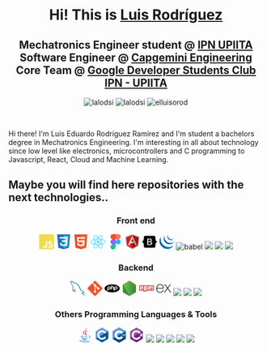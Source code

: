 <h1 align="center">Hi! This is <a href="https://www.linkedin.com/in/luis-rodriguez-935613141/">Luis Rodríguez</a></h1>
<h2 align="center">
  Mechatronics Engineer student @ <a href="https://www.upiita.ipn.mx/">IPN UPIITA</a> <br>
  Software Engineer @ <a href="https://capgemini-engineering.com/us/en/">Capgemini Engineering</a> <br>
  Core Team @ <a href="https://gdsc.community.dev/national-polytechnic-institute-of-mexico-upiita/">Google Developer Students Club IPN - UPIITA</a> <br>
</h2>

<div align="center">
  <p align="center" href="https://github.com/lalodsi"> 
    <img src="https://komarev.com/ghpvc/?username=lalodsi&label=Profile%20views&color=0f75b6&style=flat&color=yellow" alt="lalodsi"/> 
    <img src="https://img.shields.io/github/followers/lalodsi.svg?style=flat&logo=github&label=Follow&maxAge=2592000&color=blue" alt="lalodsi"/> 
    <img src="https://img.shields.io/twitter/follow/elluisorod?color=purple&label=Follow&logo=twitter&style=flat" alt="elluisorod"/>   
  </p>
</div>

<br>

Hi there! I'm Luis Eduardo Rodríguez Ramírez and I'm student a bachelors degree in Mechatronics Engineering. I'm interesting in all about technology since low level like electronics, microcontrollers and C programming to Javascript, React, Cloud and Machine Learning.


## Maybe you will find here repositories with the next technologies..
<h3 align="center"> Front end </h3>
<p>
  <div align="center">
    <img src="https://raw.githubusercontent.com/devicons/devicon/c7d326b6009e60442abc35fa45706d6f30ee4c8e/icons/javascript/javascript-plain.svg" alt="JavaScript" height=30/>
    <img src="https://raw.githubusercontent.com/devicons/devicon/c7d326b6009e60442abc35fa45706d6f30ee4c8e/icons/css3/css3-original.svg" alt="CSS3" height=30/>
    <img src="https://raw.githubusercontent.com/devicons/devicon/c7d326b6009e60442abc35fa45706d6f30ee4c8e/icons/html5/html5-original.svg" alt="HTML5" height=30/>
    <img src="https://github.com/devicons/devicon/blob/master/icons/react/react-original.svg" alt="React" height=30/>
    <img src="https://github.com/devicons/devicon/blob/master/icons/figma/figma-original.svg" alt="Figma" height=30/>
    <img src="https://raw.githubusercontent.com/devicons/devicon/c7d326b6009e60442abc35fa45706d6f30ee4c8e/icons/angularjs/angularjs-original.svg" alt ="Angular" height=30/>
    <img src="https://raw.githubusercontent.com/devicons/devicon/c7d326b6009e60442abc35fa45706d6f30ee4c8e/icons/bootstrap/bootstrap-plain.svg" alt="Bootstrap" height=30/>
    <img src="https://raw.githubusercontent.com/devicons/devicon/c7d326b6009e60442abc35fa45706d6f30ee4c8e/icons/jquery/jquery-original.svg" alt="jQuery" height=30/>
    <img src="https://cdn.jsdelivr.net/gh/devicons/devicon/icons/babel/babel-original.svg" height=30 alt="babel"/>
    <img src="https://cdn.jsdelivr.net/gh/devicons/devicon/icons/electron/electron-original.svg" height=30 />
    <img src="https://cdn.jsdelivr.net/gh/devicons/devicon/icons/redux/redux-original.svg" height=30  />
    <img src="https://cdn.jsdelivr.net/gh/devicons/devicon/icons/typescript/typescript-original.svg" height=30  />
    
  </div>
</p>

<div align="center">
  <h3 align="center">Backend</h3>
  <p>
    <img src="https://raw.githubusercontent.com/devicons/devicon/c7d326b6009e60442abc35fa45706d6f30ee4c8e/icons/mysql/mysql-plain.svg" alt ="mySQL" height=30/>
    <img src="https://raw.githubusercontent.com/devicons/devicon/c7d326b6009e60442abc35fa45706d6f30ee4c8e/icons/git/git-original.svg" alt="Git" height=30/>
    <img src="https://raw.githubusercontent.com/devicons/devicon/c7d326b6009e60442abc35fa45706d6f30ee4c8e/icons/php/php-plain.svg" alt="PHP" height=30/>
    <img src="https://raw.githubusercontent.com/devicons/devicon/c7d326b6009e60442abc35fa45706d6f30ee4c8e/icons/nodejs/nodejs-original.svg" alt="NodeJS" height=30/>
    <img src="https://raw.githubusercontent.com/devicons/devicon/c7d326b6009e60442abc35fa45706d6f30ee4c8e/icons/npm/npm-original-wordmark.svg" alt="npm" height=30/>
    <img src="https://github.com/devicons/devicon/blob/master/icons/express/express-original.svg" alt="Express" height=30/>
    <img src="https://cdn.jsdelivr.net/gh/devicons/devicon/icons/graphql/graphql-plain.svg" height=30 />
    <img src="https://cdn.jsdelivr.net/gh/devicons/devicon/icons/nestjs/nestjs-plain.svg" height=30  />
    <img src="https://cdn.jsdelivr.net/gh/devicons/devicon/icons/webpack/webpack-original.svg" height=30  />
  </p>
</div>



<div align='center'>
  <h3>Others Programming Languages & Tools</h3>
  <p>
    <img src="https://raw.githubusercontent.com/devicons/devicon/c7d326b6009e60442abc35fa45706d6f30ee4c8e/icons/java/java-original.svg" alt="Java" height=30/>
    <img src="https://raw.githubusercontent.com/devicons/devicon/c7d326b6009e60442abc35fa45706d6f30ee4c8e/icons/c/c-original.svg" alt="C" height=30/>
    <img src="https://raw.githubusercontent.com/devicons/devicon/c7d326b6009e60442abc35fa45706d6f30ee4c8e/icons/cplusplus/cplusplus-original.svg" alt="Cplusplus" height=30/>
    <img src="https://raw.githubusercontent.com/devicons/devicon/c7d326b6009e60442abc35fa45706d6f30ee4c8e/icons/csharp/csharp-original.svg" alt="CSharp" height=30/>
    <img src="https://cdn.jsdelivr.net/gh/devicons/devicon/icons/latex/latex-original.svg" height=30  />
    <img src="https://cdn.jsdelivr.net/gh/devicons/devicon/icons/matlab/matlab-original.svg" height=30  />
    <img src="https://cdn.jsdelivr.net/gh/devicons/devicon/icons/numpy/numpy-original.svg" height=30  />
    <img src="https://cdn.jsdelivr.net/gh/devicons/devicon/icons/socketio/socketio-original.svg" height=30  />
    <img src="https://cdn.jsdelivr.net/gh/devicons/devicon/icons/unity/unity-original.svg" height=30  />
  </p>
</div>
